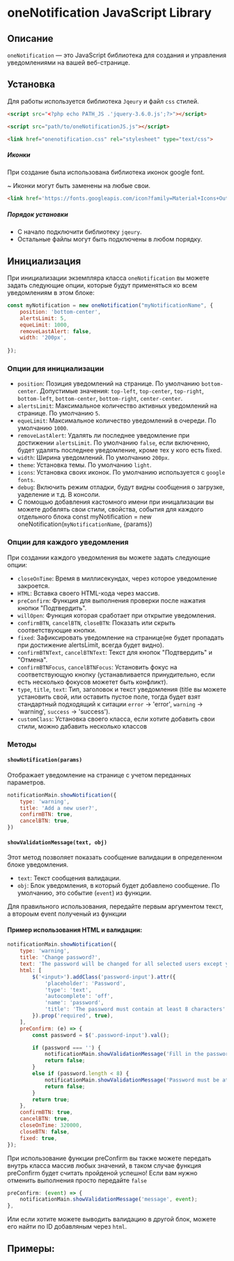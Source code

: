 # oneNotification JavaScript Library

## Описание

`oneNotification` — это JavaScript библиотека для создания и управления уведомлениями на вашей веб-странице.

## Установка

Для работы используется библиотека `Jqeury` и файл `css` стилей.

```html
<script src="<?php echo PATH_JS .'jquery-3.6.0.js';?>"></script>
```

```html
<script src="path/to/oneNotificationJS.js"></script>
```

```html
<link href="onenotification.css" rel="stylesheet" type="text/css">
```

##### Иконки
При создание была использована библиотека иконок google font.

~ Иконки могут быть заменены на любые свои.
```html
<link href='https://fonts.googleapis.com/icon?family=Material+Icons+Outlined' rel="stylesheet" type="text/css">
```

##### Порядок установки
- С начало подключити библиотеку `jqeury`.
- Остальные файлы могут быть подключены в любом порядку.

## Инициализация

При инициализации экземпляра класса `oneNotification` вы можете задать следующие опции, которые будут применяться ко всем уведомлениям в этом блоке:

```javascript
const myNotification = new oneNotification("myNotificationName", {
    position: 'bottom-center',
    alertsLimit: 5,
    equeLimit: 1000,
    removeLastAlert: false,
    width: '200px',
    
});
```

### Опции для инициализации

- `position`: Позиция уведомлений на странице. По умолчанию `bottom-center`. Допустимые значения: `top-left`, `top-center`, `top-right`, `bottom-left`, `bottom-center`, `bottom-right`, `center-center`.
- `alertsLimit`: Максимальное количество активных уведомлений на странице. По умолчанию `5`.
- `equeLimit`: Максимальное количество уведомлений в очереди. По умолчанию `1000`.
- `removeLastAlert`: Удалять ли последнее уведомление при достижении `alertsLimit`. По умолчанию `false`, если включенно, будет удалять последнее уведомление, кроме тех у кого есть fixed.
- `width`: Ширина уведомлений. По умолчанию `200px`.
- `theme`: Установка темы. По умолчанию `light`.
- `icons`: Установка своих иконок. По умолчанию используется с `google fonts`.
- `debug`: Включить режим отладки, будут видны сообщения о загрузке, уаделение и т.д. В консоли.
- С помощью добавления кастомного имени при иницализации вы можете добвлять свои стили, свойства, события для каждого отдельного блока const myNotification = new oneNotification(`myNotificationName`, {params})

### Опции для каждого уведомления

При создании каждого уведомления вы можете задать следующие опции:

- `closeOnTime`: Время в миллисекундах, через которое уведомление закроется.
- `HTML`: Вставка своего HTML-кода через массив.
- `preConfirm`: Функция для выполнения проверки после нажатия кнопки "Подтвердить".
- `willOpen`: Функция которая сработает при открытие уведомления.
- `confirmBTN`, `cancelBTN`, `closeBTN`: Показать или скрыть соответствующие кнопки.
- `fixed`: Зафиксировать уведомление на странице(не будет пропадать при достижение alertsLimit, всегда будет видно).
- `confirmBTNText`, `cancelBTNText`: Текст для кнопок "Подтвердить" и "Отмена".
- `confirmBTNFocus`, `cancelBTNFocus`: Установить фокус на соответствующую кнопку (устанавливается принудительно, если есть несколько фокусов можетет быть конфликт).
- `type`, `title`, `text`: Тип, заголовок и текст уведомления (title вы можете установить свой, или оставить пустое поле, тогда будет взят стандартный подходящий к ситации `error` -> 'error', `warning` -> 'warning', `success` -> 'success').
- `customClass`: Установка своего класса, если хотите добавить свои стили, можно дабавить несколько классов

### Методы

#### `showNotification(params)`

Отображает уведомление на странице с учетом переданных параметров.

```Javascript
notificationMain.showNotification({
    type: 'warning',
    title: 'Add a new user?',
    confirmBTN: true,
    cancelBTN: true,
})
```

#### `showValidationMessage(text, obj)`

Этот метод позволяет показать сообщение валидации в определенном блоке уведомления.

- `text`: Текст сообщения валидации.
- `obj`: Блок уведомления, в который будет добавлено сообщение. По умолчанию, это событие (`event`) из функции.

Для правильного использования, передайте первым аргументом текст, а второым event полученый из функции

#### Пример использования HTML и валидации:

```Javascript
notificationMain.showNotification({
    type: 'warning',
    title: 'Change password?',
    text: 'The password will be changed for all selected users except you!',
    html: [
        $('<input>').addClass('password-input').attr({
            'placeholder': 'Password',
            'type': 'text',
            'autocomplete': 'off',
            'name': 'password',
            'title': 'The password must contain at least 8 characters'
        }).prop('required', true),
    ],
    preConfirm: (e) => {
        const password = $('.password-input').val();

        if (password === '') {
            notificationMain.showValidationMessage('Fill in the password field!', e);
            return false;
        }
        else if (password.length < 8) {
            notificationMain.showValidationMessage('Password must be at least 8 characters long!', e);
            return false;
        }
        return true;
    },
    confirmBTN: true,
    cancelBTN: true,
    closeOnTime: 320000,
    closeBTN: false,
    fixed: true,
});
```

При использование функции preConfirm вы также можете передать внутрь класса массив любых значений, в таком случае функция preConfirm будет считать пройденой успешно! Если вам нужно отменить выполнения просто передайте `false`

```Javascript
preConfirm: (event) => {
    notificationMain.showValidationMessage('message', event);
},
```

Или если хотите можете выводить валидацию в другой блок, можете его найти по ID добавляным через `html`.

## Примеры:

